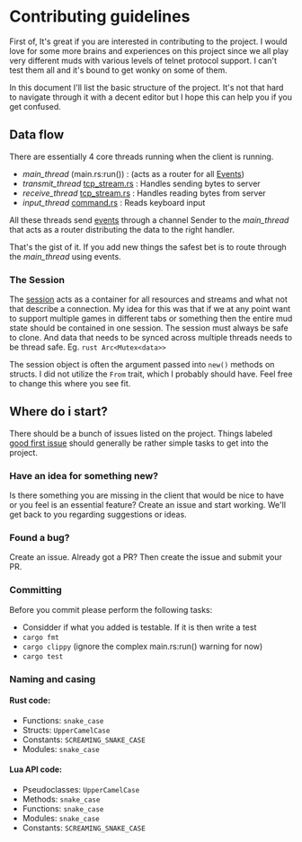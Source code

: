 # Contributing guidelines

First of, It's great if you are interested in contributing to the project. I
would love for some more brains and experiences on this project since we all
play very different muds with various levels of telnet protocol support. I
can't test them all and it's bound to get wonky on some of them.

In this document I'll list the basic structure of the project. It's not that
hard to navigate through it with a decent editor but I hope this can help you
if you get confused.

## Data flow
There are essentially 4 core threads running when the client is running.

- *main_thread* (main.rs:run())                           : (acts as a router for all [Events](src/event.rs))
- *transmit_thread* [tcp_stream.rs](src/tcp_stream.rs)    : Handles sending bytes to server
- *receive_thread* [tcp_stream.rs](src/tcp_stream.rs)     : Handles reading bytes from server
- *input_thread* [command.rs](rsc/command.rs)             : Reads keyboard input

All these threads send [events](src/event.rs) through a channel Sender to the
*main_thread* that acts as a router distributing the data to the right handler.

That's the gist of it. If you add new things the safest bet is to route through the *main_thread* using events.

### The Session
The [session](src/session.rs) acts as a container for all
resources and streams and what not that describe a connection. My idea for this
was that if we at any point want to support multiple games in different tabs or
something then the entire mud state should be contained in one session.  The
session must always be safe to clone. And data that needs to be synced across
multiple threads needs to be thread safe. Eg. `rust Arc<Mutex<data>>`

The session object is often the argument passed into `new()` methods on
structs. I did not utilize the `From` trait, which I probably should have. Feel
free to change this where you see fit.

## Where do i start?
There should be a bunch of issues listed on the project. Things labeled
[good first issue](https://github.com/LiquidityC/Blightmud/labels/good%20first%20issue)
should generally be rather simple tasks to get into the project.

### Have an idea for something new?
Is there something you are missing in the client that would be nice to have or
you feel is an essential feature?  Create an issue and start working. We'll get
back to you regarding suggestions or ideas.

### Found a bug?
Create an issue. Already got a PR? Then create the issue and submit your PR.

### Committing
Before you commit please perform the following tasks:

- Considder if what you added is testable. If it is then write a test
- `cargo fmt`
- `cargo clippy` (ignore the complex main.rs:run() warning for now)
- `cargo test`

### Naming and casing

#### Rust code:
- Functions: `snake_case`
- Structs: `UpperCamelCase`
- Constants: `SCREAMING_SNAKE_CASE`
- Modules: `snake_case`

#### Lua API code:
- Pseudoclasses: `UpperCamelCase`
- Methods: `snake_case`
- Functions: `snake_case`
- Modules: `snake_case`
- Constants: `SCREAMING_SNAKE_CASE`
